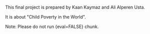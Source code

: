 This final project is prepared by Kaan Kaymaz and Ali Alperen Usta.

It is about "Child Poverty in the World".

Note: Please do not run {eval=FALSE} chunk.
